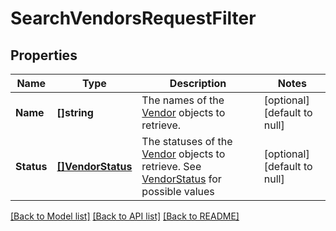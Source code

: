 # SearchVendorsRequestFilter

## Properties

 Name       | Type                                  | Description                                                                                                                 | Notes                        
------------|---------------------------------------|-----------------------------------------------------------------------------------------------------------------------------|------------------------------
 **Name**   | **[]string**                          | The names of the [Vendor](entity:Vendor) objects to retrieve.                                                               | [optional] [default to null] 
 **Status** | [**[]VendorStatus**](VendorStatus.md) | The statuses of the [Vendor](entity:Vendor) objects to retrieve. See [VendorStatus](#type-vendorstatus) for possible values | [optional] [default to null] 

[[Back to Model list]](../README.md#documentation-for-models) [[Back to API list]](../README.md#documentation-for-api-endpoints) [[Back to README]](../README.md)

